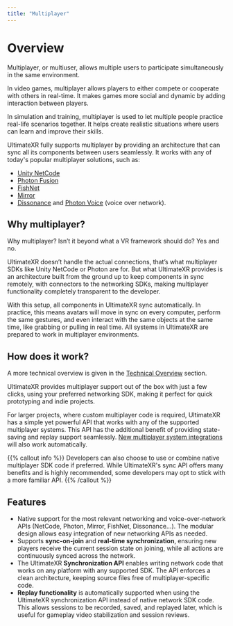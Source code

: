 ```yaml
---
title: "Multiplayer"
---
```


# Overview

Multiplayer, or multiuser, allows multiple users to participate simultaneously in the same environment.

In video games, multiplayer allows players to either compete or cooperate with others in real-time. It makes games more social and dynamic by adding interaction between players.

In simulation and training, multiplayer is used to let multiple people practice real-life scenarios together. It helps create realistic situations where users can learn and improve their skills.

UltimateXR fully supports multiplayer by providing an architecture that can sync all its components between users seamlessly. It works with any of today's popular multiplayer solutions, such as:
- [Unity NetCode](https://docs-multiplayer.unity3d.com/netcode/current/about/)
- [Photon Fusion](https://www.photonengine.com/fusion)
- [FishNet](https://fish-networking.gitbook.io/docs)
- [Mirror](https://mirror-networking.com/)
- [Dissonance](https://placeholder-software.co.uk/dissonance/docs/index.html) and [Photon Voice](https://www.photonengine.com/voice) (voice over network).

## Why multiplayer?

Why multiplayer? Isn’t it beyond what a VR framework should do? Yes and no.

UltimateXR doesn’t handle the actual connections, that’s what multiplayer SDKs like Unity NetCode or Photon are for. But what UltimateXR provides is an architecture built from the ground up to keep components in sync remotely, with connectors to the networking SDKs, making multiplayer functionality completely transparent to the developer.

With this setup, all components in UltimateXR sync automatically. In practice, this means avatars will move in sync on every computer, perform the same gestures, and even interact with the same objects at the same time, like grabbing or pulling in real time. All systems in UltimateXR are prepared to work in multiplayer environments.

## How does it work?

A more technical overview is given in the [Technical Overview](/docs/multiplayer/technical-overview) section.

UltimateXR provides multiplayer support out of the box with just a few clicks, using your preferred networking SDK, making it perfect for quick prototyping and indie projects.

For larger projects, where custom multiplayer code is required, UltimateXR has a simple yet powerful API that works with any of the supported multiplayer systems. This API has the additional benefit of providing state-saving and replay support seamlessly. [New multiplayer system integrations](/docs/programming-guide/architecture-extending-ultimatexr#new-multiplayer-sdk) will also work automatically.

{{% callout info %}}
Developers can also choose to use or combine native multiplayer SDK code if preferred. While UltimateXR's sync API offers many benefits and is highly recommended, some developers may opt to stick with a more familiar API.
{{% /callout %}}

## Features

- Native support for the most relevant networking and voice-over-network APIs (NetCode, Photon, Mirror, FishNet, Dissonance...). The modular design allows easy integration of new networking APIs as needed.
- Supports **sync-on-join** and **real-time synchronization**, ensuring new players receive the current session state on joining, while all actions are continuously synced across the network.
- The UltimateXR **Synchronization API** enables writing network code that works on any platform with any supported SDK. The API enforces a clean architecture, keeping source files free of multiplayer-specific code.
- **Replay functionality** is automatically supported when using the UltimateXR synchronization API instead of native network SDK code. This allows sessions to be recorded, saved, and replayed later, which is useful for gameplay video stabilization and session reviews.
